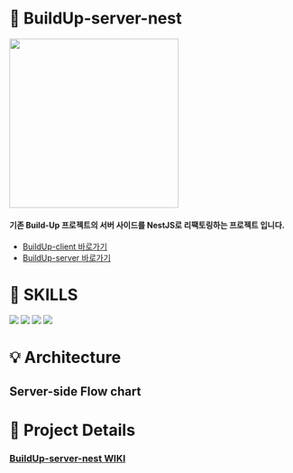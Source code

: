 # 📌 BuildUp-server-nest
<img src="https://user-images.githubusercontent.com/67426853/116517095-69d07100-a909-11eb-98a5-04b7936e982c.jpg" width=300px/>

#### 기존 Build-Up 프로젝트의 서버 사이드를 NestJS로 리팩토링하는 프로젝트 입니다.

- <a href="https://github.com/codestates/BuildUp-client">BuildUp-client 바로가기</a> </br>
- <a href="https://github.com/codestates/BuildUp-server">BuildUp-server 바로가기</a>


# :wrench: SKILLS
<img src="https://img.shields.io/badge/typescript-%23007ACC.svg?style=for-the-badge&logo=typescript&logoColor=white"/>
<img src="https://img.shields.io/badge/Node.js-43853D?style=for-the-badge&logo=node.js&logoColor=white"/>
<img src="https://img.shields.io/badge/nestjs-%23E0234E.svg?style=for-the-badge&logo=nestjs&logoColor=white"/>
<img src="https://img.shields.io/badge/postgres-%23316192.svg?style=for-the-badge&logo=postgresql&logoColor=white"/>


# :bulb: Architecture

## Server-side Flow chart


# :book: Project Details
### [BuildUp-server-nest WIKI](https://github.com/riley909/BuildUp-server-nest/wiki)
